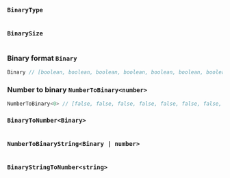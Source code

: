 
###  `BinaryType`


``` typescript

```

			
###  `BinarySize`


``` typescript

```

			
### Binary format `Binary`


``` typescript
Binary // [boolean, boolean, boolean, boolean, boolean, boolean, boolean, boolean, boolean, boolean, boolean, boolean, boolean, boolean, boolean, boolean, boolean, boolean, boolean, boolean, boolean, boolean, boolean, boolean, boolean, boolean, boolean, boolean, boolean, boolean, boolean, boolean]
```

			
### Number to binary `NumberToBinary<number>`


``` typescript
NumberToBinary<0> // [false, false, false, false, false, false, false, false, false, false, false, false, false, false, false, false, false, false, false, false, false, false, false, false, false, false, false, false, false, false, false, false]
```

			
###  `BinaryToNumber<Binary>`


``` typescript

```

			
###  `NumberToBinaryString<Binary | number>`


``` typescript

```

			
###  `BinaryStringToNumber<string>`


``` typescript

```

			